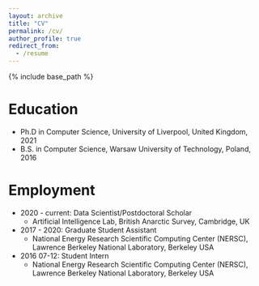 ```yaml
---
layout: archive
title: "CV"
permalink: /cv/
author_profile: true
redirect_from:
  - /resume
---
```


{% include base_path %}

Education
======
* Ph.D in Computer Science, University of Liverpool, United Kingdom, 2021
* B.S. in Computer Science, Warsaw University of Technology, Poland, 2016

Employment
======
* 2020 - current: Data Scientist/Postdoctoral Scholar
	* Artificial Intelligence Lab, British Anarctic Survey, Cambridge, UK
* 2017 - 2020: Graduate Student Assistant
	* National Energy Research Scientific Computing Center (NERSC), Lawrence Berkeley National Laboratory, Berkeley USA
* 2016 07-12: Student Intern
	* National Energy Research Scientific Computing Center (NERSC), Lawrence Berkeley National Laboratory, Berkeley USA

